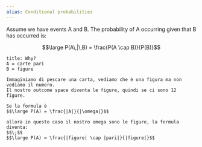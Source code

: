 ```yaml
---
alias: Conditional probabilities
---
```


Assume we have events A and B. The probability of A occurring given that B has occurred is:

$$\large P(A\,|\,B) = \frac{P(A \cap B)}{P(B)}$$


```ad-hint
title: Why?
A = carte pari
B = figure

Immaginiamo di pescare una carta, vediamo che è una figura ma non vediamo il numero.
Il nostro outcome space diventa le figure, quindi se ci sono 12 figure.

Se la formula è 
$$\large P(A) = \frac{|A|}{|\omega|}$$

allora in questo caso il nostro omega sono le figure, la formula diventa:
$$\;$$
$$\large P(A) = \frac{|figure| \cap |pari|}{|figure|}$$
```

